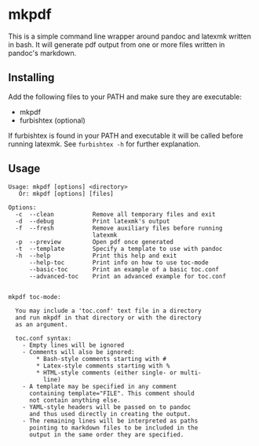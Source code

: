 # mkpdf

This is a simple command line wrapper around pandoc and latexmk
written in bash. It will generate pdf output from one or more files
written in pandoc's markdown.


## Installing

Add the following files to your PATH and make sure they are executable:

- mkpdf
- furbishtex (optional)

If furbishtex is found in your PATH and executable it will be called
before running latexmk. See ``furbishtex -h`` for further explanation.


## Usage

```
Usage: mkpdf [options] <directory>
   Or: mkpdf [options] [files]

Options:
  -c  --clean           Remove all temporary files and exit
  -d  --debug           Print latexmk's output
  -f  --fresh           Remove auxiliary files before running
                        latexmk
  -p  --preview         Open pdf once generated
  -t  --template        Specify a template to use with pandoc
  -h  --help            Print this help and exit
      --help-toc        Print info on how to use toc-mode
      --basic-toc       Print an example of a basic toc.conf
      --advanced-toc    Print an advanced example for toc.conf


mkpdf toc-mode:

  You may include a 'toc.conf' text file in a directory
  and run mkpdf in that directory or with the directory
  as an argument.

  toc.conf syntax:
    - Empty lines will be ignored
    - Comments will also be ignored:
        * Bash-style comments starting with #
        * Latex-style comments starting with %
        * HTML-style comments (either single- or multi-
          line)
    - A template may be specified in any comment
      containing template="FILE". This comment should
      not contain anything else.
    - YAML-style headers will be passed on to pandoc
      and thus used directly in creating the output.
    - The remaining lines will be interpreted as paths
      pointing to markdown files to be included in the
      output in the same order they are specified.
```
